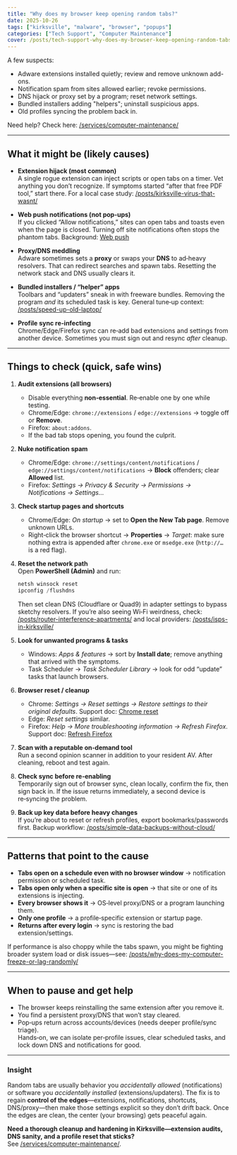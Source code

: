 ```yaml
---
title: "Why does my browser keep opening random tabs?"
date: 2025-10-26
tags: ["kirksville", "malware", "browser", "popups"]
categories: ["Tech Support", "Computer Maintenance"]
cover: /posts/tech-support-why-does-my-browser-keep-opening-random-tabs/images/huh-wtf.webp
---
```


A few suspects:

- Adware extensions installed quietly; review and remove unknown add-ons.
- Notification spam from sites allowed earlier; revoke permissions.
- DNS hijack or proxy set by a program; reset network settings.
- Bundled installers adding "helpers"; uninstall suspicious apps.
- Old profiles syncing the problem back in.

Need help? Check here: [/services/computer-maintenance/](/services/computer-maintenance/)

---

## What it might be (likely causes)

- **Extension hijack (most common)**  
  A single rogue extension can inject scripts or open tabs on a timer. Vet anything you don’t recognize. If symptoms started “after that free PDF tool,” start there. For a local case study: [/posts/kirksville-virus-that-wasnt/](/posts/kirksville-virus-that-wasnt/)

- **Web push notifications (not pop‑ups)**  
  If you clicked “Allow notifications,” sites can open tabs and toasts even when the page is closed. Turning off site notifications often stops the phantom tabs. Background: [Web push](https://developer.mozilla.org/docs/Web/API/Push_API)

- **Proxy/DNS meddling**  
  Adware sometimes sets a **proxy** or swaps your **DNS** to ad‑heavy resolvers. That can redirect searches and spawn tabs. Resetting the network stack and DNS usually clears it.

- **Bundled installers / “helper” apps**  
  Toolbars and “updaters” sneak in with freeware bundles. Removing the program *and* its scheduled task is key. General tune‑up context: [/posts/speed-up-old-laptop/](/posts/speed-up-old-laptop/)

- **Profile sync re‑infecting**  
  Chrome/Edge/Firefox sync can re‑add bad extensions and settings from another device. Sometimes you must sign out and resync *after* cleanup.

---

## Things to check (quick, safe wins)

1. **Audit extensions (all browsers)**  
   - Disable everything **non‑essential**. Re‑enable one by one while testing.  
   - Chrome/Edge: `chrome://extensions` / `edge://extensions` → toggle off or **Remove**.  
   - Firefox: `about:addons`.  
   - If the bad tab stops opening, you found the culprit.

2. **Nuke notification spam**  
   - Chrome/Edge: `chrome://settings/content/notifications` / `edge://settings/content/notifications` → **Block** offenders; clear **Allowed** list.  
   - Firefox: *Settings → Privacy & Security → Permissions → Notifications → Settings…*

3. **Check startup pages and shortcuts**  
   - Chrome/Edge: *On startup* → set to **Open the New Tab page**. Remove unknown URLs.  
   - Right‑click the browser shortcut → **Properties** → *Target*: make sure nothing extra is appended after `chrome.exe` or `msedge.exe` (`http://…` is a red flag).

4. **Reset the network path**  
   Open **PowerShell (Admin)** and run:  
   ```powershell
   netsh winsock reset
   ipconfig /flushdns
   ```
   Then set clean DNS (Cloudflare or Quad9) in adapter settings to bypass sketchy resolvers. If you’re also seeing Wi‑Fi weirdness, check: [/posts/router-interference-apartments/](/posts/router-interference-apartments/) and local providers: [/posts/isps-in-kirksville/](/posts/isps-in-kirksville/)

5. **Look for unwanted programs & tasks**  
   - Windows: *Apps & features* → sort by **Install date**; remove anything that arrived with the symptoms.  
   - Task Scheduler → *Task Scheduler Library* → look for odd “update” tasks that launch browsers.

6. **Browser reset / cleanup**  
   - Chrome: *Settings → Reset settings → Restore settings to their original defaults*. Support doc: [Chrome reset](https://support.google.com/chrome/answer/3296214)  
   - Edge: *Reset settings* similar.  
   - Firefox: *Help → More troubleshooting information → Refresh Firefox*. Support doc: [Refresh Firefox](https://support.mozilla.org/kb/refresh-firefox-reset-add-ons-and-settings)

7. **Scan with a reputable on‑demand tool**  
   Run a second opinion scanner in addition to your resident AV. After cleaning, reboot and test again.

8. **Check sync before re‑enabling**  
   Temporarily sign out of browser sync, clean locally, confirm the fix, then sign back in. If the issue returns immediately, a second device is re‑syncing the problem.

9. **Back up key data before heavy changes**  
   If you’re about to reset or refresh profiles, export bookmarks/passwords first. Backup workflow: [/posts/simple-data-backups-without-cloud/](/posts/simple-data-backups-without-cloud/)

---

## Patterns that point to the cause

- **Tabs open on a schedule even with no browser window** → notification permission or scheduled task.  
- **Tabs open only when a specific site is open** → that site or one of its extensions is injecting.  
- **Every browser shows it** → OS‑level proxy/DNS or a program launching them.  
- **Only one profile** → a profile‑specific extension or startup page.  
- **Returns after every login** → sync is restoring the bad extension/settings.

If performance is also choppy while the tabs spawn, you might be fighting broader system load or disk issues—see: [/posts/why-does-my-computer-freeze-or-lag-randomly/](/posts/why-does-my-computer-freeze-or-lag-randomly/)

---

## When to pause and get help

- The browser keeps reinstalling the same extension after you remove it.  
- You find a persistent proxy/DNS that won’t stay cleared.  
- Pop‑ups return across accounts/devices (needs deeper profile/sync triage).  
Hands‑on, we can isolate per‑profile issues, clear scheduled tasks, and lock down DNS and notifications for good.

---

### Insight
Random tabs are usually behavior you *accidentally allowed* (notifications) or software you *accidentally installed* (extensions/updaters). The fix is to regain **control of the edges**—extensions, notifications, shortcuts, DNS/proxy—then make those settings explicit so they don’t drift back. Once the edges are clean, the center (your browsing) gets peaceful again.

**Need a thorough cleanup and hardening in Kirksville—extension audits, DNS sanity, and a profile reset that sticks?**  
See [/services/computer-maintenance/](/services/computer-maintenance/).
